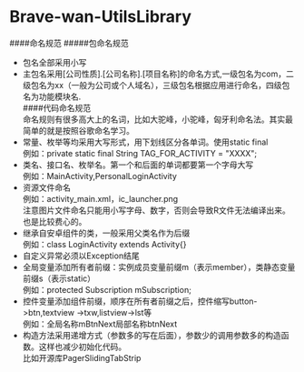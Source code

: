 # Brave-wan-UtilsLibrary


####命名规范
#####包命名规范
* 包名全部采用小写<br/>
* 主包名采用[公司性质].[公司名称].[项目名称]的命名方式,一级包名为com，二级包名为xx（一般为公司或个人域名），三级包名根据应用进行命名，四级包名为功能模块名.<br/>
####代码命名规范<br/>
命名规则有很多高大上的名词，比如大驼峰，小驼峰，匈牙利命名法。其实最简单的就是按照谷歌命名学习。</br>
* 常量、枚举等均采用大写形式，用下划线区分各单词。使用static final</br>
  例如：private static final String TAG_FOR_ACTIVITY = "XXXX";<br/>
* 类名、接口名、枚举名。第一个和后面的单词都要第一个字母大写<br/>
  例如：MainActivity,PersonalLoginActivity<br/>
* 资源文件命名<br/>
  例如：activity_main.xml，ic_launcher.png</br>
  注意图片文件命名只能用小写字母、数字，否则会导致R文件无法编译出来。也是比较费心的。<br/>
* 继承自安卓组件的类，一般采用父类名作为后缀<br/>
  例如：class LoginActivity extends Activity{}<br/>
* 自定义异常必须以Exception结尾<br/>
* 全局变量添加所有者前缀：实例成员变量前缀m（表示member），类静态变量前缀s（表示static）<br/>
  例如：protected Subscription mSubscription;<br/>
* 控件变量添加组件前缀，顺序在所有者前缀之后，控件缩写button->btn,textview ->txw,listview->lst等<br/>
  例如：全局名称mBtnNext局部名称btnNext<br/>
* 构造方法采用递增方式（参数多的写在后面），参数少的调用参数多的构造函数。这样也减少初始化代码。<br/>
  比如开源库PagerSlidingTabStrip<br/>
